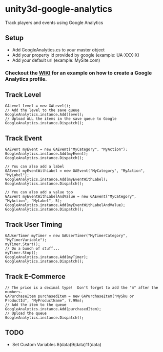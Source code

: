 unity3d-google-analytics
========================

Track players and events using Google Analytics

Setup
-----
* Add GoogleAnalytics.cs to your master object
* Add your property id provided by google (example: UA-XXX-X)
* Add your default url (example: MySite.com)

### Checkout the [WIKI](https://github.com/jared-mess/unity3d-google-analytics/wiki) for an example on how to create a Google Analytics profile.

Track Level
-------------
```CSharp
GALevel level = new GALevel();
// Add the level to the save queue
GoogleAnalytics.instance.Add(level);
// Upload ALL the items in the save queue to Google
GoogleAnalytics.instance.Dispatch();
```

Track Event
-----------
```CSharp
GAEvent myEvent = new GAEvent("MyCategory", "MyAction");
GoogleAnalytics.instance.Add(myEvent);
GoogleAnalytics.instance.Dispatch();

// You can also add a label
GAEvent myEventWithLabel = new GAEvent("MyCategory", "MyAction", "MyLabel");
GoogleAnalytics.instance.Add(myEventWithLabel);
GoogleAnalytics.instance.Dispatch();

// You can also add a value too
GAEvent myEventWithLabelAndValue = new GAEvent("MyCategory", "MyAction", "MyLabel", 5);
GoogleAnalytics.instance.Add(myEventWithLabelAndValue);
GoogleAnalytics.instance.Dispatch();
```

Track User Timing
-----------------
```CSharp
GAUserTimer myTimer = new GAUserTimer("MyTimerCategory", "MyTimerVariable");
myTimer.Start();
// Do a bunch of stuff...
myTimer.Stop();
GoogleAnalytics.instance.Add(myTimer);
GoogleAnalytics.instance.Dispatch();
```

Track E-Commerce
----------------
```CSharp
// The price is a decimal type!  Don't forget to add the "m" after the numbers.
GAPurchaseItem purchasedItem = new GAPurchaseItem("MySku or ProductId", "MyProductName", 7.99m);
// Add the item to the queue
GoogleAnalytics.instance.Add(purchasedItem);
// Upload the queue
GoogleAnalytics.instance.Dispatch();
````

TODO
----
* Set Custom Variables 8(data)9(data)11(data)

